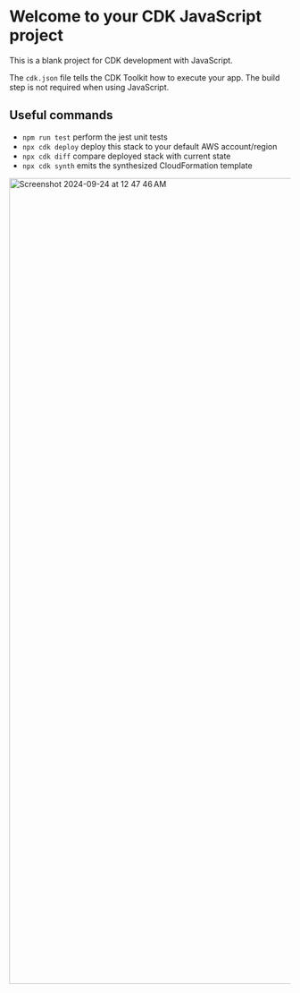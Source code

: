 # Welcome to your CDK JavaScript project

This is a blank project for CDK development with JavaScript.

The `cdk.json` file tells the CDK Toolkit how to execute your app. The build step is not required when using JavaScript.

## Useful commands

* `npm run test`         perform the jest unit tests
* `npx cdk deploy`       deploy this stack to your default AWS account/region
* `npx cdk diff`         compare deployed stack with current state
* `npx cdk synth`        emits the synthesized CloudFormation template

<img width="1440" alt="Screenshot 2024-09-24 at 12 47 46 AM" src="https://github.com/user-attachments/assets/e947745f-e799-4ce0-a297-6aabd2f088a1">
  
